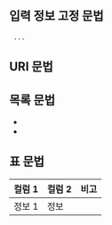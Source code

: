 ## 입력 정보 고정 문법
```
 ...
```

## URI 문법
[]()

## 목록 문법
-
-

## 표 문법
| 컬럼 1 | 컬럼 2 | 비고 |
| -- | -- | -- |
| 정보 1 | 정보  | |